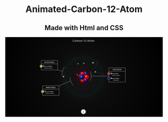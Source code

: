 <h1 align="center"> Animated-Carbon-12-Atom</h1>
<h2 align="center">Made with Html and CSS</h2>

<img src = "https://github.com/BiwashGurung/Animated-Carbon-12-Atom/blob/master/logo.png">
